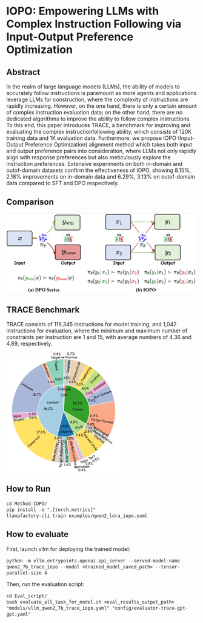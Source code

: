 # IOPO: Empowering LLMs with Complex Instruction Following via Input-Output Preference Optimization
 
## Abstract
In the realm of large language models (LLMs), the ability of models to accurately follow instructions is paramount as more agents and applications leverage LLMs for construction, where the complexity of instructions are rapidly increasing. However, on the one hand, there is only a certain amount of complex instruction evaluation data; on the other hand, there are no dedicated algorithms to improve the ability to follow complex instructions. To this end, this paper introduces TRACE, a benchmark for improving and evaluating the complex instructionfollowing ability, which consists of 120K training data and 1K evaluation data. Furthermore, we propose IOPO (Input-Output Preference Optimization) alignment method which takes both input and output preference pairs into consideration, where LLMs not only rapidly align with response preferences but also meticulously explore the instruction preferences. Extensive experiments on both in-domain and outof-domain datasets confirm the effectiveness of IOPO, showing 8.15%, 2.18% improvements on in-domain data and 6.29%, 3.13% on outof-domain data compared to SFT and DPO respectively.

## Comparison

<img src="figs/intro.png" width="500">

## TRACE Benchmark
TRACE consists of 119,345 instructions for model training, and 1,042 instructions for evaluation, where the minimum and maximum number of constraints per instruction are 1 and 15, with average numbers of 4.36 and 4.89, respectively.

<img src="figs/trace_test_constraint_type.png" width="300">

## How to Run
```
cd Method-IOPO/
pip install -e ".[torch,metrics]"
llamafactory-cli train examples/qwen2_lora_iopo.yaml
```

## How to evaluate
First, launch vllm for deploying the trained model:
```
python -m vllm.entrypoints.openai.api_server --served-model-name qwen2_7b_trace_iopo --model <trained_model_saved_path> --tensor-parallel-size 4
```
Then, run the evaluation script:
```
cd Eval_script/
bash evaluate_all_task_for_model.sh <eval_results_output_path> "models/vllm_qwen2_7b_trace_iopo.yaml" "config/evaluator-trace-gpt-gpt.yaml"
```

